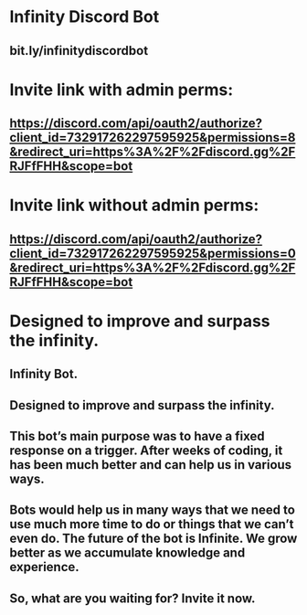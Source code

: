 # Infinity Discord Bot
 
## bit.ly/infinitydiscordbot

# Invite link with admin perms:
## https://discord.com/api/oauth2/authorize?client_id=732917262297595925&permissions=8&redirect_uri=https%3A%2F%2Fdiscord.gg%2FRJFfFHH&scope=bot

# Invite link without admin perms:
## https://discord.com/api/oauth2/authorize?client_id=732917262297595925&permissions=0&redirect_uri=https%3A%2F%2Fdiscord.gg%2FRJFfFHH&scope=bot

# Designed to improve and surpass the infinity.
## Infinity Bot.
## Designed to improve and surpass the infinity.

## This bot’s main purpose was to have a fixed response on a trigger. After weeks of coding, it has been much better and can help us in various ways.
## Bots would help us in many ways that we need to use much more time to do or things that we can’t even do. The future of the bot is Infinite. We grow better as we accumulate knowledge and experience.

## So, what are you waiting for? Invite it now.